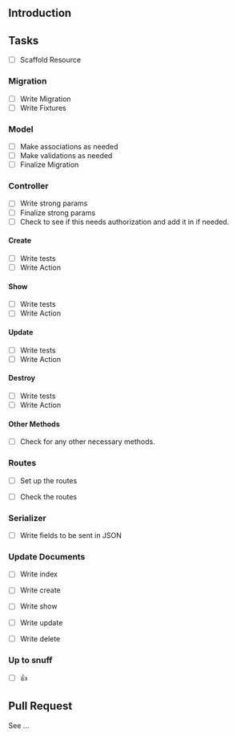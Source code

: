 ## Introduction

## Tasks

* [ ] Scaffold Resource

### Migration

* [ ] Write Migration
* [ ] Write Fixtures

### Model

* [ ] Make associations as needed
* [ ] Make validations as needed
* [ ] Finalize Migration

### Controller

* [ ] Write strong params
* [ ] Finalize strong params
* [ ] Check to see if this needs authorization and add it in if needed.

#### Create
* [ ] Write tests
* [ ] Write Action

#### Show
* [ ] Write tests
* [ ] Write Action

#### Update
* [ ] Write tests
* [ ] Write Action

#### Destroy
* [ ] Write tests
* [ ] Write Action

#### Other Methods

* [ ] Check for any other necessary methods.

### Routes

* [ ] Set up the routes
* [ ] Check the routes


### Serializer
* [ ] Write fields to be sent in JSON


### Update Documents

* [ ] Write index
* [ ] Write create
* [ ] Write show
* [ ] Write update
* [ ] Write delete


### Up to snuff

* [ ] :thumbsup:

## Pull Request

See ...
